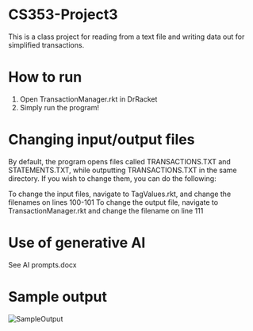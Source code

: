 # CS353-Project3
This is a class project for reading from a text file and writing data out for simplified transactions.

# How to run
1. Open TransactionManager.rkt in DrRacket
2. Simply run the program!

# Changing input/output files
By default, the program opens files called TRANSACTIONS.TXT and STATEMENTS.TXT, while outputting TRANSACTIONS.TXT in the same directory. If you wish to change them, you can do the following:

To change the input files, navigate to TagValues.rkt, and change the filenames on lines 100-101
To change the output file, navigate to TransactionManager.rkt and change the filename on line 111

# Use of generative AI
See AI prompts.docx

# Sample output
![SampleOutput](https://github.com/rrsm8d/CS353-Project3/assets/112575975/634d30b0-3e83-453a-bcc2-035f0057ffd7)
